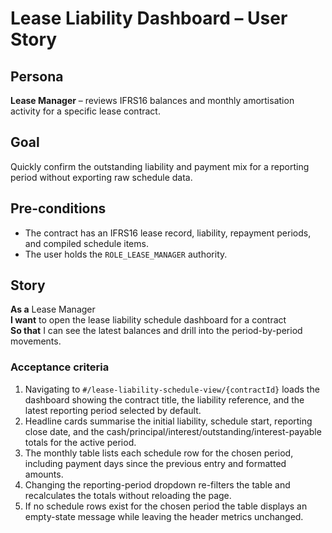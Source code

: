 # Lease Liability Dashboard – User Story

## Persona
**Lease Manager** – reviews IFRS16 balances and monthly amortisation activity for a specific lease contract.

## Goal
Quickly confirm the outstanding liability and payment mix for a reporting period without exporting raw schedule data.

## Pre-conditions
- The contract has an IFRS16 lease record, liability, repayment periods, and compiled schedule items.
- The user holds the `ROLE_LEASE_MANAGER` authority.

## Story
**As a** Lease Manager  
**I want** to open the lease liability schedule dashboard for a contract  
**So that** I can see the latest balances and drill into the period-by-period movements.

### Acceptance criteria
1. Navigating to `#/lease-liability-schedule-view/{contractId}` loads the dashboard showing the contract title, the liability reference, and the latest reporting period selected by default.
2. Headline cards summarise the initial liability, schedule start, reporting close date, and the cash/principal/interest/outstanding/interest-payable totals for the active period.
3. The monthly table lists each schedule row for the chosen period, including payment days since the previous entry and formatted amounts.
4. Changing the reporting-period dropdown re-filters the table and recalculates the totals without reloading the page.
5. If no schedule rows exist for the chosen period the table displays an empty-state message while leaving the header metrics unchanged.
